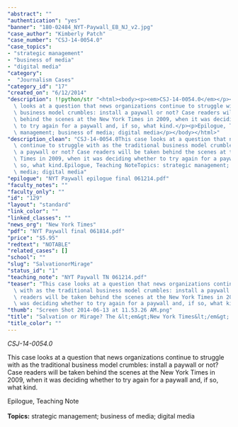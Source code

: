 ```yaml
---
"abstract": ""
"authentication": "yes"
"banner": "180-02484_NYT-Paywall_EB_NJ_v2.jpg"
"case_author": "Kimberly Patch"
"case_number": "CSJ-14-0054.0"
"case_topics":
- "strategic management"
- "business of media"
- "digital media"
"category": 
-  "Journalism Cases"
"category_id": "17"
"created_on": "6/12/2014"
"description": !!python/str "<html><body><p><em>CSJ-14-0054.0</em></p><p>This case\
  \ looks at a question that news organizations continue to struggle with as the traditional\
  \ business model crumbles: install a paywall or not? Case readers will be taken\
  \ behind the scenes at the New York Times in 2009, when it was deciding whether\
  \ to try again for a paywall and, if so, what kind.</p><p>Epilogue, Teaching Note<br/><br/><strong>Topics:</strong> strategic\
  \ management; business of media; digital media</p></body></html>"
"description_clean": "CSJ-14-0054.0This case looks at a question that news organizations\
  \ continue to struggle with as the traditional business model crumbles: install\
  \ a paywall or not? Case readers will be taken behind the scenes at the New York\
  \ Times in 2009, when it was deciding whether to try again for a paywall and, if\
  \ so, what kind.Epilogue, Teaching NoteTopics: strategic management; business of\
  \ media; digital media"
"epilogue": "NYT Paywall epilogue final 061214.pdf"
"faculty_notes": ""
"faculty_only": ""
"id": "129"
"layout": "standard"
"link_color": ""
"linked_classes": ""
"news_org": "New York Times"
"pdf": "NYT Paywall final 061814.pdf"
"price": "$5.95"
"redtext": "NOTABLE"
"related_cases": []
"school": ""
"slug": "SalvationorMirage"
"status_id": "1"
"teaching_note": "NYT Paywall TN 061214.pdf"
"teaser": "This case looks at a question that news organizations continue to struggle\
  \ with as the traditional business model crumbles: install a paywall or not? Case\
  \ readers will be taken behind the scenes at the New York Times in 2009, when it\
  \ was deciding whether to try again for a paywall and, if so, what kind."
"thumb": "Screen Shot 2014-06-13 at 11.53.26 AM.png"
"title": "Salvation or Mirage? The &lt;em&gt;New York Times&lt;/em&gt; Paywall"
"title_color": ""
---
```

<html><body><p><em>CSJ-14-0054.0</em></p><p>This case looks at a question that news organizations continue to struggle with as the traditional business model crumbles: install a paywall or not? Case readers will be taken behind the scenes at the New York Times in 2009, when it was deciding whether to try again for a paywall and, if so, what kind.</p><p>Epilogue, Teaching Note<br/><br/><strong>Topics:</strong> strategic management; business of media; digital media</p></body></html>
